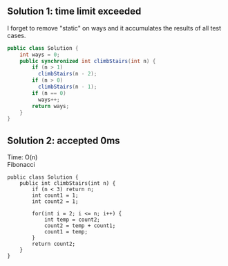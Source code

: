 ## Solution 1: time limit exceeded

I forget to remove "static" on ways and it accumulates the results of all test cases.  

```java
public class Solution {
    int ways = 0;
    public synchronized int climbStairs(int n) {
        if (n > 1) 
          climbStairs(n - 2);
        if (n > 0) 
          climbStairs(n - 1);
        if (n == 0)
          ways++;
        return ways;
    }
}
```

## Solution 2: accepted 0ms  

Time: O(n)  
Fibonacci  
```
public class Solution {
    public int climbStairs(int n) {
        if (n < 3) return n;
        int count1 = 1;
        int count2 = 1;
        
        for(int i = 2; i <= n; i++) {
            int temp = count2;
            count2 = temp + count1;
            count1 = temp;
        }
        return count2;
    }
}
```
